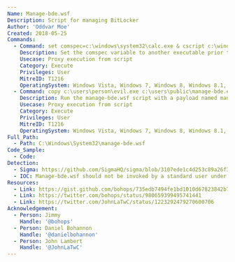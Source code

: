 ```yaml
---
Name: Manage-bde.wsf
Description: Script for managing BitLocker
Author: 'Oddvar Moe'
Created: 2018-05-25
Commands:
  - Command: set comspec=c:\windows\system32\calc.exe & cscript c:\windows\system32\manage-bde.wsf
    Description: Set the comspec variable to another executable prior to calling manage-bde.wsf for execution.
    Usecase: Proxy execution from script
    Category: Execute
    Privileges: User
    MitreID: T1216
    OperatingSystem: Windows Vista, Windows 7, Windows 8, Windows 8.1, Windows 10, Windows 11
  - Command: copy c:\users\person\evil.exe c:\users\public\manage-bde.exe & cd c:\users\public\ & cscript.exe c:\windows\system32\manage-bde.wsf
    Description: Run the manage-bde.wsf script with a payload named manage-bde.exe in the same directory to run the payload file.
    Usecase: Proxy execution from script
    Category: Execute
    Privileges: User
    MitreID: T1216
    OperatingSystem: Windows Vista, Windows 7, Windows 8, Windows 8.1, Windows 10, Windows 11
Full_Path:
  - Path: C:\Windows\System32\manage-bde.wsf
Code_Sample:
  - Code:
Detection:
  - Sigma: https://github.com/SigmaHQ/sigma/blob/3107ede1c4d253c89a26f3a0be79122a3a562f29/rules/windows/process_creation/win_manage_bde_lolbas.yml
  - IOC: Manage-bde.wsf should not be invoked by a standard user under normal situations
Resources:
  - Link: https://gist.github.com/bohops/735edb7494fe1bd1010d67823842b712
  - Link: https://twitter.com/bohops/status/980659399495741441
  - Link: https://twitter.com/JohnLaTwC/status/1223292479270600706
Acknowledgement:
  - Person: Jimmy
    Handle: '@bohops'
  - Person: Daniel Bohannon
    Handle: '@danielbohannon'
  - Person: John Lambert
    Handle: '@JohnLaTwC'
---
```

